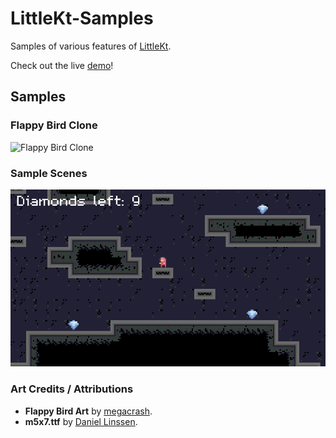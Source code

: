 # LittleKt-Samples

Samples of various features of [LittleKt](https://github.com/littlektframework/littlekt).

Check out the live [demo](https://littlektframework.github.io/littlekt-samples/)!

## Samples

### Flappy Bird Clone

![Flappy Bird Clone](/screenshots/flappy_bird_clone.gif)

### Sample Scenes

![Example](/screenshots/example1.png)

### Art Credits / Attributions

* **Flappy Bird Art** by [megacrash](https://megacrash.itch.io/flappy-bird-assets).
* **m5x7.ttf** by [Daniel Linssen](https://managore.itch.io/m5x7).